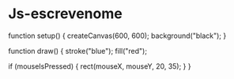 # Js-escrevenome
function setup() {
  createCanvas(600, 600);
  background("black");
}

function draw() {
  stroke("blue");
  fill("red");

  if (mouseIsPressed) {
    rect(mouseX, mouseY, 20, 35);
  }
}
